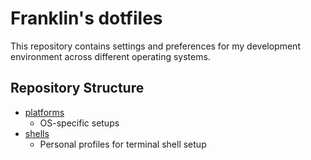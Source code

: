 # Franklin's dotfiles
This repository contains settings and preferences for my development environment across different operating systems.

## Repository Structure
- [platforms](./platforms/)
  - OS-specific setups
- [shells](./shells/)
  - Personal profiles for terminal shell setup
